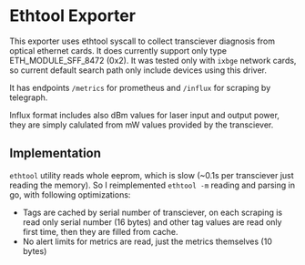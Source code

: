 Ethtool Exporter
================

This exporter uses ethtool syscall to collect transciever diagnosis from
optical ethernet cards.  It does currently support only type
ETH\_MODULE\_SFF\_8472 (0x2). It was tested only with `ixbge` network cards, so
current default search path only include devices using this driver.

It has endpoints `/metrics` for prometheus and `/influx` for scraping by
telegraph.

Influx format includes also dBm values for laser input and output power,
they are simply calulated from mW values provided by the transciever.

Implementation
--------------

`ethtool` utility reads whole eeprom, which is slow (~0.1s per transciever just
reading the memory).  So I reimplemented `ethtool -m` reading and parsing in
go, with following optimizations:
  * Tags are cached by serial number of transciever, on each scraping is read
    only serial number (16 bytes) and other tag values are read only first time,
    then they are filled from cache.
  * No alert limits for metrics are read, just the metrics themselves (10 bytes)
